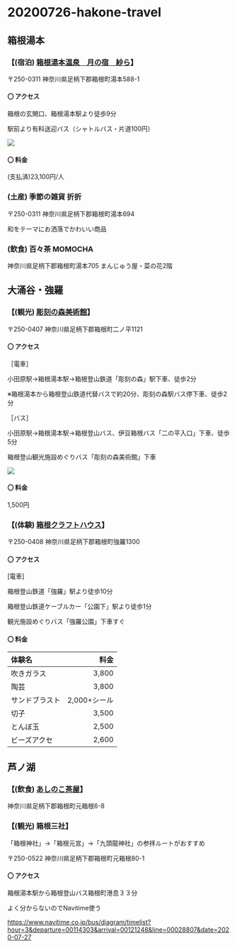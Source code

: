 # 20200726-hakone-travel

## 箱根湯本

### 【(宿泊) [箱根湯本温泉　月の宿　紗ら](https://www.hotespa.net/hotels/sara/)】

〒250-0311 神奈川県足柄下郡箱根町湯本588-1

#### 〇 アクセス

箱根の玄関口、箱根湯本駅より徒歩9分

駅前より有料送迎バス（シャトルバス・片道100円）

![](https://kresort-hotels.com/hotels/sara/rktn/access/images/map.png)

#### 〇 料金

(支払済)23,100円/人

### (土産) 季節の雑貨 折折

〒250-0311 神奈川県足柄下郡箱根町湯本694

和をテーマにお洒落でかわいい商品

### (飲食) 百々茶 MOMOCHA

神奈川県足柄下郡箱根町湯本705 まんじゅう屋・菜の花2階









## 大涌谷・強羅

### 【(観光) [彫刻の森美術館](https://www.hakone-oam.or.jp/)】

〒250-0407 神奈川県足柄下郡箱根町二ノ平1121

#### 〇 アクセス

［電車］

小田原駅→箱根湯本駅→箱根登山鉄道「彫刻の森」駅下車、徒歩2分

※箱根湯本から箱根登山鉄道代替バスで約20分、彫刻の森駅バス停下車、徒歩2分

［バス］

小田原駅→箱根湯本駅→箱根登山バス、伊豆箱根バス「二の平入口」下車、徒歩5分

箱根登山観光施設めぐりバス「彫刻の森美術館」下車

![](https://www.hakone-oam.or.jp/mrmm/mediaorg/pageabout_3_0.gif)

#### 〇 料金

1,500円

### 【(体験) [箱根クラフトハウス](http://www.crafthouse.org/)】

〒250-0408 神奈川県足柄下郡箱根町強羅1300

#### 〇 アクセス

[電車]

箱根登山鉄道「強羅」駅より徒歩10分

箱根登山鉄道ケーブルカー「公園下」駅より徒歩1分

観光施設めぐりバス「強羅公園」下車すぐ

#### 〇 料金

|体験名|料金|
|:---|---:|
|吹きガラス|3,800|
|陶芸|3,800|
|サンドブラスト|2,000+シール|
|切子|3,500|
|とんぼ玉|2,500|
|ビーズアクセ|2,600|



## 芦ノ湖

### 【(飲食) [あしのこ茶屋](https://www.hakone-kankosen.co.jp/restaurant/ashinokochaya/)】

神奈川県足柄下郡箱根町元箱根6-8

### 【(観光) 箱根三社】

「箱根神社」→「箱根元宮」→「九頭龍神社」の参拝ルートがおすすめ

〒250-0522 神奈川県足柄下郡箱根町元箱根80-1

#### 〇 アクセス

箱根湯本駅から箱根登山バス箱根町港息３３分

よく分からないのでNavitime使う

https://www.navitime.co.jp/bus/diagram/timelist?hour=3&departure=00114303&arrival=00121248&line=00028807&date=2020-07-27

